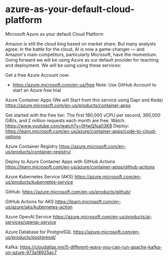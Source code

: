 # azure-as-your-default-cloud-platform
Microsoft Azure as your default Cloud Platform


Amazon is still the cloud king based on market share. But many analysts agree: In the battle for the cloud, AI is now a game-changer — and Amazon's main competitors, particularly Microsoft, have the momentum.
Going forward we will be using Azure as our default provider for teaching and deployment. We will be using using these services:

Get a free Azure Account now:
- https://azure.microsoft.com/en-us/free
Note: Use GitHub Account to start an Azure free trial


Azure Container Apps (We will Start from this service using Dapr and Keda)
https://azure.microsoft.com/en-us/products/container-apps

Get started with the free tier: The first 180,000 vCPU per second, 360,000 GiB/s, and 2 million requests each month are free.
Watch: https://www.youtube.com/watch?v=0HwQfsa03K8
Deploy: https://learn.microsoft.com/en-us/azure/container-apps/code-to-cloud-options

Azure Container Registry
https://azure.microsoft.com/en-us/products/container-registry/

Deploy to Azure Container Apps with GitHub Actions
https://learn.microsoft.com/en-us/azure/container-apps/github-actions

Azure Kubernetes Service (AKS)
https://azure.microsoft.com/en-us/products/kubernetes-service

GitHub:
https://azure.microsoft.com/en-us/products/github/

GitHub Actions for AKS
https://learn.microsoft.com/en-us/azure/aks/kubernetes-action


Azure OpenAI Service
https://azure.microsoft.com/en-us/products/ai-services/openai-service

Azure Database for PostgreSQL
https://azure.microsoft.com/en-us/products/postgresql/

Kafka:
https://cloudatlas.me/5-different-ways-you-can-run-apache-kafka-on-azure-973a18925ac7
